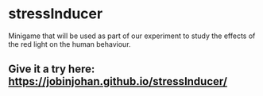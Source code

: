 # stressInducer
Minigame that will be used as part of our experiment to study the effects of the red light on the human behaviour.
## Give it a try here: https://jobinjohan.github.io/stressInducer/
